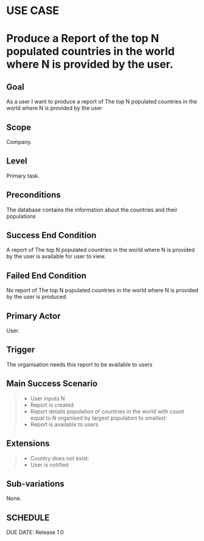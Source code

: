 # USE CASE
# Produce a Report of the top N populated countries in the world where N is provided by the user.

## Goal

As a user I want to produce a report of The top N populated countries in the world where N is provided by the user

## Scope

Company.

## Level

Primary task.

## Preconditions

The database contains the information about the countries and their populations

## Success End Condition

A report of The top N populated countries in the world where N is provided by the user is available for user to view.

## Failed End Condition

No report of The top N populated countries in the world where N is provided by the user is produced.

## Primary Actor

User.

## Trigger

The organisation needs this report to be available to users

## Main Success Scenario

>- User inputs N
>- Report is created
>- Report details population of countries in the world with count equal to N organised by largest population to smallest
>- Report is available to users

## Extensions

>- Country does not exist:
>- User is notified

## Sub-variations

None.

## SCHEDULE

DUE DATE: Release 1.0